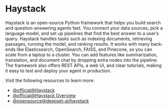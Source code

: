 # Haystack

Haystack is an open-source Python framework that helps you build search and question-answering agents fast. You connect your data sources, pick a language model, and set up pipelines that find the best answer to a user’s query. Haystack handles tasks such as indexing documents, retrieving passages, running the model, and ranking results. It works with many back-ends like Elasticsearch, OpenSearch, FAISS, and Pinecone, so you can scale from a laptop to a cluster. You can add features like summarization, translation, and document chat by dropping extra nodes into the pipeline. The framework also offers REST APIs, a web UI, and clear tutorials, making it easy to test and deploy your agent in production.

Visit the following resources to learn more:

- [@official@Haystack](https://haystack.deepset.ai/)
- [@official@Haystack Overview](https://docs.haystack.deepset.ai/docs/intro)
- [@opensource@deepset-ai/haystack](https://github.com/deepset-ai/haystack)
